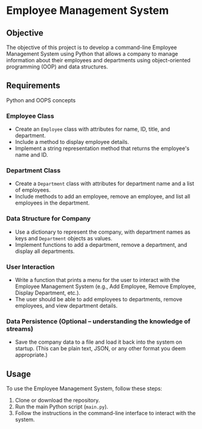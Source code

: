 # Employee Management System

## Objective
The objective of this project is to develop a command-line Employee Management System using Python that allows a company to manage information about their employees and departments using object-oriented programming (OOP) and data structures.

## Requirements
Python and OOPS concepts

### Employee Class
- Create an `Employee` class with attributes for name, ID, title, and department.
- Include a method to display employee details.
- Implement a string representation method that returns the employee's name and ID.

### Department Class
- Create a `Department` class with attributes for department name and a list of employees.
- Include methods to add an employee, remove an employee, and list all employees in the department.

### Data Structure for Company
- Use a dictionary to represent the company, with department names as keys and `Department` objects as values.
- Implement functions to add a department, remove a department, and display all departments.

### User Interaction
- Write a function that prints a menu for the user to interact with the Employee Management System (e.g., Add Employee, Remove Employee, Display Department, etc.).
- The user should be able to add employees to departments, remove employees, and view department details.

### Data Persistence (Optional – understanding the knowledge of streams)
- Save the company data to a file and load it back into the system on startup. (This can be plain text, JSON, or any other format you deem appropriate.)

## Usage
To use the Employee Management System, follow these steps:
1. Clone or download the repository.
2. Run the main Python script (`main.py`).
3. Follow the instructions in the command-line interface to interact with the system.

